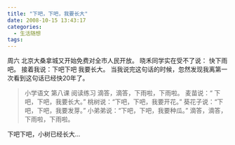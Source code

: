 ```yaml
---
title: "下吧，下吧，我要长大"
date: 2008-10-15 13:43:17
categories:
  - 生活随想
tags:
---
```


周六 北京大桑拿城又开始免费对全市人民开放。 晓禾同学实在受不了说： 快下雨吧。 接着我说：下吧下吧 我要长大。 当我说完这句话的时候，忽然发现我离第一次看到这句话已经快20年了。

> 小学语文 第八课 阅读练习 滴答，滴答，下雨啦，下雨啦。 麦苗说：“ 下吧，下吧，我要长大。” 桃树说：“下吧，下吧，我要开花。” 葵花子说：“下吧，下吧，我要发芽。” 小弟弟说：“下吧，下吧，我要种瓜。” 滴答，滴答，下雨啦，下雨啦。

下吧下吧，小树已经长大...